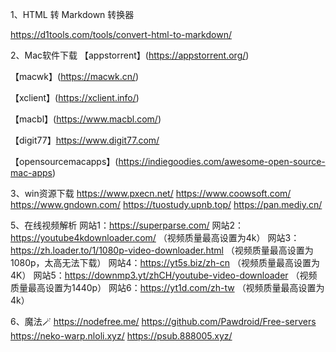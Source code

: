 1、HTML 转 Markdown 转换器

https://d1tools.com/tools/convert-html-to-markdown/

2、Mac软件下载
【appstorrent】(https://appstorrent.org/)

【macwk】(https://macwk.cn/)

【xclient】(https://xclient.info/)

【macbl】(https://www.macbl.com/)

【digit77】https://www.digit77.com/

【opensourcemacapps】(https://indiegoodies.com/awesome-open-source-mac-apps)

3、win资源下载
https://www.pxecn.net/
https://www.coowsoft.com/
https://www.gndown.com/
https://tuostudy.upnb.top/
https://pan.mediy.cn/

5、在线视频解析
网站1：https://superparse.com/
网站2：https://youtube4kdownloader.com/ （视频质量最高设置为4k）
网站3：https://zh.loader.to/1/1080p-video-downloader.html （视频质量最高设置为1080p，太高无法下载）
网站4：https://yt5s.biz/zh-cn （视频质量最高设置为4K）
网站5：https://downmp3.yt/zhCH/youtube-video-downloader （视频质量最高设置为1440p）
网站6：https://yt1d.com/zh-tw （视频质量最高设置为4k）


6、魔法🪄
https://nodefree.me/
https://github.com/Pawdroid/Free-servers
https://neko-warp.nloli.xyz/
https://psub.888005.xyz/  